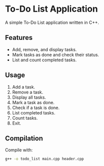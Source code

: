 # To-Do List Application

A simple To-Do List application written in C++. 

## Features
- Add, remove, and display tasks.
- Mark tasks as done and check their status.
- List and count completed tasks.

## Usage
1. Add a task.
2. Remove a task.
3. Display all tasks.
4. Mark a task as done.
5. Check if a task is done.
6. List completed tasks.
7. Count tasks.
8. Exit.

## Compilation
Compile with:
```bash
g++ -o todo_list main.cpp header.cpp
